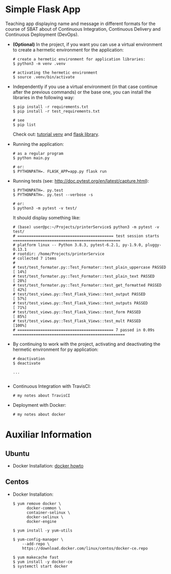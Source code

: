 # Simple Flask App

Teaching app displaying name and message in different formats for the course of SBAT about
of Continuous Integration, Continuous Delivery and Continuous Deployment (DevOps).

- <b>(Optional)</b> In the project, if you want you can use a virtual environment to create a hermetic environment for the application:

  ```
  # create a hermetic environment for application libraries:
  $ python3 -m venv .venv

  # activating the hermetic environment
  $ source .venv/bin/activate
  ```
  
- Independently if you use a virtual environment (in that case continue after the previous commands) or the base one, you can
  install the libraries in the following way:
  ```
  $ pip install -r requirements.txt
  $ pip install -r test_requirements.txt

  # see
  $ pip list
  ```

  Check out: [tutorial venv](https://docs.python.org/3/tutorial/venv.html) and [flask library](http://flask.pocoo.org).

- Running the application:

  ```
  # as a regular program
  $ python main.py

  # or:
  $ PYTHONPATH=. FLASK_APP=app.py flask run
  ```

- Running tests (see: http://doc.pytest.org/en/latest/capture.html):

  ```
  $ PYTHONPATH=. py.test
  $ PYTHONPATH=. py.test --verbose -s
  
  # or:
  $ python3 -m pytest -v test/
  ```
  
  It should display something like:
  ```
  # (base) user@pc:~/Projects/printerService$ python3 -m pytest -v test/
  # ========================================== test session starts ===============================================
  # platform linux -- Python 3.8.3, pytest-6.2.1, py-1.9.0, pluggy-0.13.1
  # rootdir: /home/Projects/printerService
  # collected 7 items
  #
  # test/test_formater.py::Test_Formater::test_plain_uppercase PASSED                                       [ 14%]
  # test/test_formater.py::Test_Formater::test_plain_text PASSED                                            [ 28%]
  # test/test_formater.py::Test_Formater::test_get_formatted PASSED                                         [ 42%]
  # test/test_views.py::Test_Flask_Views::test_output PASSED                                                [ 57%]
  # test/test_views.py::Test_Flask_Views::test_outputs PASSED                                               [ 71%]
  # test/test_views.py::Test_Flask_Views::test_form PASSED                                                  [ 85%]
  # test/test_views.py::Test_Flask_Views::test_mult PASSED                                                  [100%]
  # ========================================== 7 passed in 0.09s =================================================
  ```
- By continuing to work with the project, activating and deactivating the hermetic environment for py application:

  ```
  # deactivation
  $ deactivate
  ```

  ```
  ...


- Continuous Integration with TravisCI:

  ```
  # my notes about TravisCI
  ```
  
- Deployment with Docker:

  ```
  # my notes about docker
  ```

# Auxiliar Information

## Ubuntu

- Docker Installation: [docker howto](https://docs.docker.com/install/linux/docker-ce/ubuntu/)

## Centos

- Docker Installation:

  ```
  $ yum remove docker \
        docker-common \
        container-selinux \
        docker-selinux \
        docker-engine

  $ yum install -y yum-utils

  $ yum-config-manager \
      --add-repo \
      https://download.docker.com/linux/centos/docker-ce.repo

  $ yum makecache fast
  $ yum install -y docker-ce
  $ systemctl start docker
  ```
  
  
